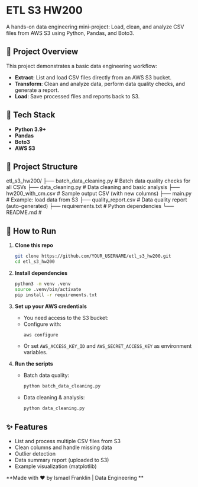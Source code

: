 # ETL S3 HW200

A hands-on data engineering mini-project: Load, clean, and analyze CSV files from AWS S3 using Python, Pandas, and Boto3.

## 🚀 Project Overview

This project demonstrates a basic data engineering workflow:
- **Extract**: List and load CSV files directly from an AWS S3 bucket.
- **Transform**: Clean and analyze data, perform data quality checks, and generate a report.
- **Load**: Save processed files and reports back to S3.

## 🧰 Tech Stack

- **Python 3.9+**
- **Pandas**
- **Boto3**
- **AWS S3**

## 📂 Project Structure

etl_s3_hw200/
├── batch_data_cleaning.py # Batch data quality checks for all CSVs
├── data_cleaning.py # Data cleaning and basic analysis
├── hw200_with_cm.csv # Sample output CSV (with new columns)
├── main.py # Example: load data from S3
├── quality_report.csv # Data quality report (auto-generated)
├── requirements.txt # Python dependencies
└── README.md #


## 📝 How to Run

1. **Clone this repo**
    ```bash
    git clone https://github.com/YOUR_USERNAME/etl_s3_hw200.git
    cd etl_s3_hw200
    ```

2. **Install dependencies**
    ```bash
    python3 -m venv .venv
    source .venv/bin/activate
    pip install -r requirements.txt
    ```

3. **Set up your AWS credentials**  
   - You need access to the S3 bucket:
   - Configure with:
     ```bash
     aws configure
     ```
   - Or set `AWS_ACCESS_KEY_ID` and `AWS_SECRET_ACCESS_KEY` as environment variables.

4. **Run the scripts**
    - Batch data quality:  
      ```bash
      python batch_data_cleaning.py
      ```

    - Data cleaning & analysis:  
      ```bash
      python data_cleaning.py
      ```

## ✨ Features

- List and process multiple CSV files from S3
- Clean columns and handle missing data
- Outlier detection
- Data summary report (uploaded to S3)
- Example visualization (matplotlib)


**Made with ❤️ by Ismael Franklin | Data Engineering **
